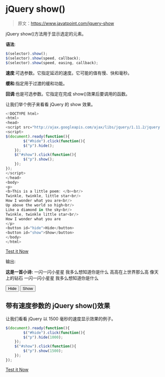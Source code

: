 # jQuery show()

> 原文：<https://www.javatpoint.com/jquery-show>

jQuery show()方法用于显示选定的元素。

**语法**:

```js
$(selector).show();
$(selector).show(speed, callback);
$(selector).show(speed, easing, callback);

```

**速度**:可选参数。它指定延迟的速度。它可能的值有慢、快和毫秒。

**缓和**:指定用于过渡的缓和功能。

**回调**:也是可选参数。它指定在完成 show()效果后要调用的函数。

让我们举个例子来看看 jQuery 的 show 效果。

```js
<!DOCTYPE html>
<html>
<head>
<script src="http://ajax.googleapis.com/ajax/libs/jquery/1.11.2/jquery.min.js"></script>
<script>
$(document).ready(function(){
        $("#hide").click(function(){
        $("p").hide();
    });
    $("#show").click(function(){
        $("p").show();
    });
});
</script>
</head>
<body>
<p>
<b>This is a little poem: </b><br/>
Twinkle, twinkle, little star<br/>
How I wonder what you are<br/>
Up above the world so high<br/>
Like a diamond in the sky<br/>
Twinkle, twinkle little star<br/>
How I wonder what you are
</p>
<button id="hide">Hide</button>
<button id="show">Show</button>
</body>
</html>

```

[Test it Now](https://www.javatpoint.com/oprweb/test.jsp?filename=jqueryshow1)

输出:

**这是一首小诗:**
一闪一闪小星星
我多么想知道你是什么
高高在上世界那么高
像天上的钻石
一闪一闪小星星
我多么想知道你是什么

<button id="hide">Hide</button> <button id="show">Show</button>

## 带有速度参数的 jQuery show()效果

让我们看看 jQuery 以 1500 毫秒的速度显示效果的例子。

```js
$(document).ready(function(){
        $("#hide").click(function(){
        $("p").hide(1000);
    });
    $("#show").click(function(){
        $("p").show(1500);
    });
});

```

[Test it Now](https://www.javatpoint.com/oprweb/test.jsp?filename=jqueryshow2)